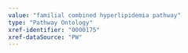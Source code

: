 ```yaml
---
value: "familial combined hyperlipidemia pathway"
type: "Pathway Ontology"
xref-identifier: "0000175"
xref-dataSource: "PW"
---
```

